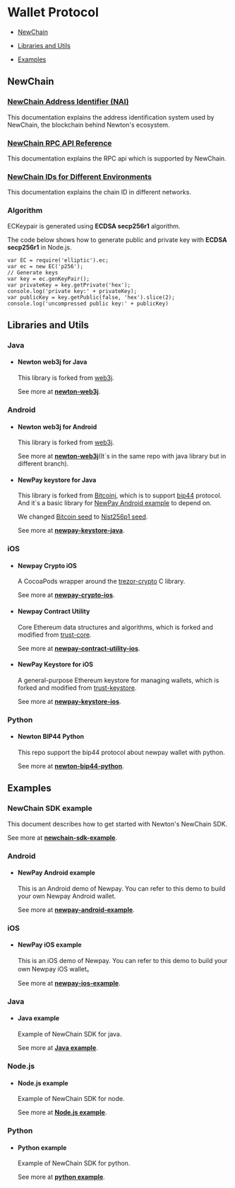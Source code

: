 # Wallet Protocol

- [NewChain](#newchain)

- [Libraries and Utils](#libraries-and-utils)

- [Examples](#examples)


## NewChain

### [NewChain Address Identifier (NAI)](https://github.com/newtonproject/newchain-sdk-example/blob/master/address_standards.md)

This documentation explains the address identification system used by NewChain, the blockchain behind Newton's ecosystem.

### [NewChain RPC API Reference](https://github.com/newtonproject/newchain-sdk-example/blob/master/RPC_API_reference.md)

This documentation explains the RPC api which is supported by NewChain.

### [NewChain IDs for Different Environments](https://github.com/newtonproject/newchain-sdk-example/blob/master/chain_id.md)

This documentation explains the chain ID in different networks.

### Algorithm

ECKeypair is generated using **ECDSA secp256r1** algorithm.

The code below shows how to generate public and private key with **ECDSA secp256r1** in Node.js.

```
var EC = require('elliptic').ec;
var ec = new EC('p256');
// Generate keys
var key = ec.genKeyPair();
var privateKey = key.getPrivate('hex');
console.log('private key:' + privateKey);
var publicKey = key.getPublic(false, 'hex').slice(2);
console.log('uncompressed public key:' + publicKey)
```

## Libraries and Utils

### Java

- #### Newton web3j for Java

  This library is forked from [web3j](https://github.com/web3j/web3j). 

  See more at **[newton-web3j](https://github.com/newtondevelop/newton-web3j/tree/newton)**.

### Android 

- #### Newton web3j for Android

  This library is forked from [web3j](https://github.com/web3j/web3j). 

  See more at **[newton-web3j](https://github.com/newtondevelop/newton-web3j/tree/newton-android)**(It\`s in the same repo with java library but in different branch).

- #### NewPay keystore for Java

  This library is forked from [Bitcoinj](https://github.com/bitcoinj/bitcoinj), which is to support [bip44](https://github.com/satoshilabs/slips/blob/master/slip-0044.md) protocol. And it\`s a basic library for [NewPay Android example](https://github.com/newtondevelop/newpay-android-example) to depend on.

  We changed [Bitcoin seed](https://github.com/bitcoinj/bitcoinj/blob/master/core/src/main/java/org/bitcoinj/crypto/HDKeyDerivation.java#L65) to [Nist256p1 seed](https://github.com/newtondevelop/newton-keystore-java/blob/master/core/src/main/java/org/bitcoinj/crypto/HDKeyDerivation.java#L66).

  See more at **[newpay-keystore-java](https://github.com/newtondevelop/newton-keystore-java)**.

### iOS

- #### Newpay Crypto iOS

  A CocoaPods wrapper around the [trezor-crypto](https://github.com/trezor/trezor-crypto) C library.

  See more at **[newpay-crypto-ios](https://github.com/newtondevelop/newpay-crypto-ios)**.

- #### Newpay Contract Utility

  Core Ethereum data structures and algorithms, which is forked and modified from [trust-core](https://github.com/trustwallet/trust-core).

  See more at **[newpay-contract-utility-ios](https://github.com/newtondevelop/newpay-contract-utility-ios)**.

- #### NewPay Keystore for iOS

  A general-purpose Ethereum keystore for managing wallets, which is forked and modified from [trust-keystore](https://github.com/trustwallet/trust-keystore).

  See more at **[newpay-keystore-ios](https://github.com/newtondevelop/newpay-keystore-ios)**.

### Python

- #### Newton BIP44 Python

  This repo support the bip44 protocol about newpay wallet with python.

  See more at **[newton-bip44-python](https://github.com/weixuefeng/newton-bip44-python)**.

## Examples

### NewChain SDK example

  This document describes how to get started with Newton's NewChain SDK.

  See more at **[newchain-sdk-example](https://github.com/newtonproject/newchain-sdk-example)**.

### Android

- #### NewPay Android example 

  This is an Android demo of Newpay. You can refer to this demo to build your own Newpay Android wallet.

  See more at **[newpay-android-example](https://github.com/newtondevelop/newpay-android-example)**.

### iOS

- #### NewPay iOS example

  This is an iOS demo of Newpay. You can refer to this demo to build your own Newpay iOS wallet。

  See more at **[newpay-ios-example](https://github.com/newtondevelop/newpay-ios-example)**.

### Java

- #### Java example

  Example of NewChain SDK for java.

  See more at **[Java example](https://github.com/newtondevelop/newton-example-java)**.

### Node.js

- #### Node.js example

  Example of NewChain SDK for node.

  See more at **[Node.js example](https://github.com/newtonproject/newchain-sdk-example/tree/master/examples/node)**.

### Python

- #### Python example

  Example of NewChain SDK for python.

  See more at **[python example](https://github.com/newtonproject/newchain-sdk-example/tree/master/examples/python)**.


